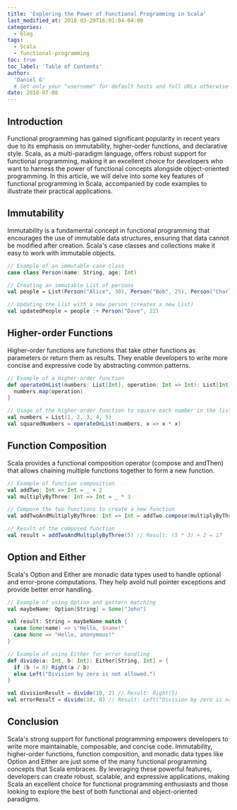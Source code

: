 ```yaml
---
title: 'Exploring the Power of Functional Programming in Scala'
last_modified_at: 2018-03-20T16:01:04-04:00
categories:
  - blog
tags:
  - Scala
  - functional-programming
toc: true
toc_label: 'Table of Contents'
author:
  'Daniel G'
  # Set only your "username" for default hosts and full URLs otherwise (e.g., "https://MyGitLab.org/username")
date: 2018-07-08
---
```


## Introduction

Functional programming has gained significant popularity in recent years due to its emphasis on immutability, higher-order functions, and declarative style. Scala, as a multi-paradigm language, offers robust support for functional programming, making it an excellent choice for developers who want to harness the power of functional concepts alongside object-oriented programming. In this article, we will delve into some key features of functional programming in Scala, accompanied by code examples to illustrate their practical applications.

## Immutability

Immutability is a fundamental concept in functional programming that encourages the use of immutable data structures, ensuring that data cannot be modified after creation. Scala's case classes and collections make it easy to work with immutable objects.

```scala
// Example of an immutable case class
case class Person(name: String, age: Int)

// Creating an immutable List of persons
val people = List(Person("Alice", 30), Person("Bob", 25), Person("Charlie", 40))

// Updating the List with a new person (creates a new List)
val updatedPeople = people :+ Person("Dave", 22)
```

## Higher-order Functions
Higher-order functions are functions that take other functions as parameters or return them as results. They enable developers to write more concise and expressive code by abstracting common patterns.

```scala
// Example of a higher-order function
def operateOnList(numbers: List[Int], operation: Int => Int): List[Int] = {
  numbers.map(operation)
}

// Usage of the higher-order function to square each number in the list
val numbers = List(1, 2, 3, 4, 5)
val squaredNumbers = operateOnList(numbers, x => x * x)
```

## Function Composition
Scala provides a functional composition operator (compose and andThen) that allows chaining multiple functions together to form a new function.

```scala
// Example of function composition
val addTwo: Int => Int = _ + 2
val multiplyByThree: Int => Int = _ * 3

// Compose the two functions to create a new function
val addTwoAndMultiplyByThree: Int => Int = addTwo.compose(multiplyByThree)

// Result of the composed function
val result = addTwoAndMultiplyByThree(5) // Result: (5 * 3) + 2 = 17
```

## Option and Either
Scala's Option and Either are monadic data types used to handle optional and error-prone computations. They help avoid null pointer exceptions and provide better error handling.

```scala
// Example of using Option and pattern matching
val maybeName: Option[String] = Some("John")

val result: String = maybeName match {
  case Some(name) => s"Hello, $name!"
  case None => "Hello, anonymous!"
}

// Example of using Either for error handling
def divide(a: Int, b: Int): Either[String, Int] = {
  if (b != 0) Right(a / b)
  else Left("Division by zero is not allowed.")
}

val divisionResult = divide(10, 2) // Result: Right(5)
val errorResult = divide(10, 0) // Result: Left("Division by zero is not allowed.")
```

## Conclusion
Scala's strong support for functional programming empowers developers to write more maintainable, composable, and concise code. Immutability, higher-order functions, function composition, and monadic data types like Option and Either are just some of the many functional programming concepts that Scala embraces. By leveraging these powerful features, developers can create robust, scalable, and expressive applications, making Scala an excellent choice for functional programming enthusiasts and those looking to explore the best of both functional and object-oriented paradigms.